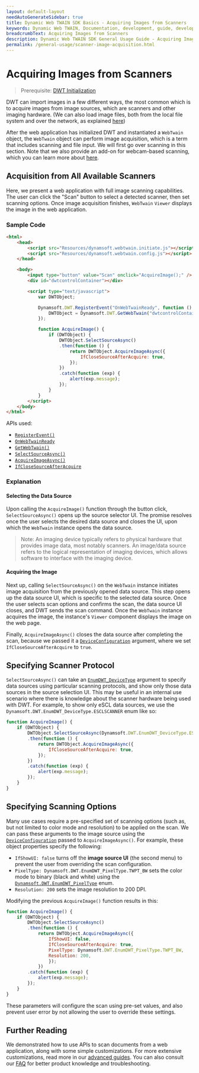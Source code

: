 ```yaml
---
layout: default-layout
needAutoGenerateSidebar: true
title: Dynamic Web TWAIN SDK Basics - Acquiring Images from Scanners
keywords: Dynamic Web TWAIN, Documentation, development, guide, development guide, basic, basic guide, importing images, image import, imaging devices, selecting imaging devices, scanners, scanning, image acquisition
breadcrumbText: Acquiring Images from Scanners
description: Dynamic Web TWAIN SDK General Usage Guide - Acquiring Images from Scanners
permalink: /general-usage/scanner-image-acquisition.html
---
```


# Acquiring Images from Scanners

> Prerequisite: [DWT Initialization]({{site.general-usage}}initialization.html)

DWT can import images in a few different ways, the most common which is to acquire images from image sources, which are scanners and other imaging hardware. (We can also load image files, both from the local file system and over the network, as explained [here]({{site.general-usage}}image-import/file-import.html))

After the web application has initialized DWT and instantiated a `WebTwain` object, the `WebTwain` object can perform image acquisition, which is a term that includes scanning and file input. We will first go over scanning in this section. Note that we also provide an add-on for webcam-based scanning, which you can learn more about [here]({{site.api}}Addon_Webcam.html).

## Acquisition from All Available Scanners

Here, we present a web application with full image scanning capabilities. The user can click the "Scan" button to select a detected scanner, then set scanning options. Once image acquisition finishes, `WebTwain` `Viewer` displays the image in the web application.

### Sample Code

```html
<html>
    <head>
        <script src="Resources/dynamsoft.webtwain.initiate.js"></script>
        <script src="Resources/dynamsoft.webtwain.config.js"></script>
    </head>

    <body>
        <input type="button" value="Scan" onclick="AcquireImage();" />
        <div id="dwtcontrolContainer"></div>

        <script type="text/javascript">
            var DWTObject;

            Dynamsoft.DWT.RegisterEvent("OnWebTwainReady", function () {
                DWTObject = Dynamsoft.DWT.GetWebTwain("dwtcontrolContainer");
            });

            function AcquireImage() {
                if (DWTObject) {
                    DWTObject.SelectSourceAsync()
                    .then(function () {
                        return DWTObject.AcquireImageAsync({
                            IfCloseSourceAfterAcquire: true,
                        });
                    })
                    .catch(function (exp) {
                        alert(exp.message);
                    });
                }
            }
        </script>
    </body>
</html>
```

APIs used:

-   [`RegisterEvent()`]({{site.api}}Dynamsoft_WebTwainEnv.html#registerevent)
-   [`OnWebTwainReady`]({{site.api}}Dynamsoft_WebTwainEnv.html#onwebtwainready)
-   [`GetWebTwain()`]({{site.api}}Dynamsoft_WebTwainEnv.html#getwebtwain)
-   [`SelectSourceAsync()`]({{site.api}}WebTwain_Acquire.html#selectsourceasync)
-   [`AcquireImageAsync()`]({{site.api}}WebTwain_Acquire.html#acquireimageasync)
-   [`IfCloseSourceAfterAcquire`]({{site.api}}Device.html#deviceobjectacquireimage)

### Explanation

#### Selecting the Data Source

Upon calling the `AcquireImage()` function through the button click, `SelectSourceAsync()` opens up the source selector UI. The promise resolves once the user selects the desired data source and closes the UI, upon which the `WebTwain` instance opens the data source.

> Note: An imaging device typically refers to physical hardware that provides image data, most notably scanners. An image/data source refers to the logical representation of imaging devices, which allows software to interface with the imaging device.

#### Acquiring the Image

Next up, calling `SelectSourceAsync()` on the `WebTwain` instance initiates image acquisition from the previously opened data source. This step opens up the data source UI, which is specific to the selected data source. Once the user selects scan options and confirms the scan, the data source UI closes, and DWT sends the scan command. Once the `WebTwain` instance acquires the image, the instance's `Viewer` component displays the image on the web page.

Finally, `AcquireImageAsync()` closes the data source after completing the scan, because we passed it a [`DeviceConfiguration`]({{site.api}}Interfaces.html#DeviceConfiguration) argument, where we set `IfCloseSourceAfterAcquire` to `true`.

## Specifying Scanner Protocol

`SelectSourceAsync()` can take an [`EnumDWT_DeviceType`]({{site.api}}Dynamsoft_Enum.html#dynamsoftdwtenumdwt_devicetype) argument to specify data sources using particular scanning protocols, and show only those data sources in the source selection UI. This may be useful in an internal use scenario where there is knowledge about the scanner hardware being used with DWT. For example, to show only eSCL data sources, we use the `Dynamsoft.DWT.EnumDWT_DeviceType.ESCLSCANNER` enum like so:

```javascript
function AcquireImage() {
    if (DWTObject) {
        DWTObject.SelectSourceAsync(Dynamsoft.DWT.EnumDWT_DeviceType.ESCLSCANNER)
        .then(function () {
            return DWTObject.AcquireImageAsync({
                IfCloseSourceAfterAcquire: true,
            });
        })
        .catch(function (exp) {
            alert(exp.message);
        });
    }
}
```

## Specifying Scanning Options

Many use cases require a pre-specified set of scanning options (such as, but not limited to color mode and resolution) to be applied on the scan. We can pass these arguments to the image source using the [`DeviceConfiguration`]({{site.api}}Interfaces.html#DeviceConfiguration) passed to `AcquireImageAsync()`. For example, these object properties specify the following:

-   `IfShowUI: false` turns off the **image source UI** (the second menu) to prevent the user from overriding the scan configuration.
-   `PixelType: Dynamsoft.DWT.EnumDWT_PixelType.TWPT_BW` sets the color mode to binary (black and white) using the [`Dynamsoft.DWT.EnumDWT_PixelType`]({{site.api}}/Dynamsoft_Enum.html#dynamsoftdwtenumdwt_pixeltype) enum.
-   `Resolution: 200` sets the image resolution to 200 DPI.

Modifying the previous `AcquireImage()` function results in this:

```javascript
function AcquireImage() {
    if (DWTObject) {
        DWTObject.SelectSourceAsync()
        .then(function () {
            return DWTObject.AcquireImageAsync({
                IfShowUI: false,
                IfCloseSourceAfterAcquire: true,
                PixelType: Dynamsoft.DWT.EnumDWT_PixelType.TWPT_BW,
                Resolution: 200,
                });
            })
        .catch(function (exp) {
            alert(exp.message);
        });
    }
}
```

These parameters will configure the scan using pre-set values, and also prevent user error by not allowing the user to override these settings.

## Further Reading

We demonstrated how to use APIs to scan documents from a web application, along with some simple customizations. For more extensive customizations, read more in our [advanced guides]({{site.extended-usage}}index.html). You can also consult our [FAQ]({{site.faq}}index.html) for better product knowledge and troubleshooting.
